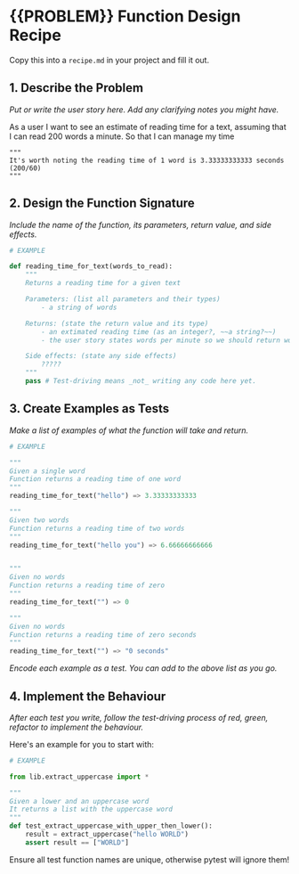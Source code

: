 # {{PROBLEM}} Function Design Recipe

Copy this into a `recipe.md` in your project and fill it out.

## 1. Describe the Problem

_Put or write the user story here. Add any clarifying notes you might have._

As a user
I want to see an estimate of reading time for a text, assuming that I can read 200 words a minute.
So that I can manage my time

    """
    It's worth noting the reading time of 1 word is 3.33333333333 seconds (200/60)
    """


## 2. Design the Function Signature

_Include the name of the function, its parameters, return value, and side effects._

```python
# EXAMPLE

def reading_time_for_text(words_to_read):
    """
    Returns a reading time for a given text

    Parameters: (list all parameters and their types)
        - a string of words

    Returns: (state the return value and its type)
        - an extimated reading time (as an integer?, ~~a string?~~)
        - the user story states words per minute so we should return words per minute

    Side effects: (state any side effects)
        ?????
    """
    pass # Test-driving means _not_ writing any code here yet.
```

## 3. Create Examples as Tests

_Make a list of examples of what the function will take and return._

```python
# EXAMPLE

"""
Given a single word
Function returns a reading time of one word
"""
reading_time_for_text("hello") => 3.33333333333 

"""
Given two words
Function returns a reading time of two words
"""
reading_time_for_text("hello you") => 6.66666666666


"""
Given no words
Function returns a reading time of zero
"""
reading_time_for_text("") => 0

"""
Given no words
Function returns a reading time of zero seconds
"""
reading_time_for_text("") => "0 seconds"


```

_Encode each example as a test. You can add to the above list as you go._

## 4. Implement the Behaviour

_After each test you write, follow the test-driving process of red, green, refactor to implement the behaviour._

Here's an example for you to start with:

```python
# EXAMPLE

from lib.extract_uppercase import *

"""
Given a lower and an uppercase word
It returns a list with the uppercase word
"""
def test_extract_uppercase_with_upper_then_lower():
    result = extract_uppercase("hello WORLD")
    assert result == ["WORLD"]
```

Ensure all test function names are unique, otherwise pytest will ignore them!
